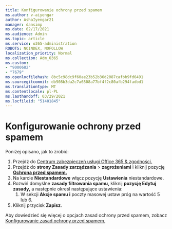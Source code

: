 ```yaml
---
title: Konfigurowanie ochrony przed spamem
ms.author: v-aiyengar
author: AshaIyengar21
manager: dansimp
ms.date: 02/17/2021
ms.audience: Admin
ms.topic: article
ms.service: o365-administration
ROBOTS: NOINDEX, NOFOLLOW
localization_priority: Normal
ms.collection: Adm_O365
ms.custom:
- "9000682"
- "7679"
ms.openlocfilehash: 8bc5c98dc9f60ae23b52b36d2087cafbb9fd6491
ms.sourcegitcommit: db908b3da2c7a6508a77bf4f2c80afb294fadbd1
ms.translationtype: MT
ms.contentlocale: pl-PL
ms.lasthandoff: 03/29/2021
ms.locfileid: "51401845"
---
```

# <a name="set-up-an-anti-spam-protection"></a>Konfigurowanie ochrony przed spamem

Poniżej opisano, jak to zrobić:

1. Przejdź do [Centrum zabezpieczeń usługi Office 365 & zgodności.](https://go.microsoft.com/fwlink/p/?linkid=2077143)
1. Przejdź do **strony Zasady zarządzania**  >  **zagrożeniami** i kliknij pozycję **[Ochrona przed spamem.](https://go.microsoft.com/fwlink/p/?linkid=2077143)**
1. Na karcie **Niestandardowe** włącz pozycję **Ustawienia** niestandardowe.
1. Rozwiń domyślne **zasady filtrowania spamu,** kliknij **pozycję Edytuj zasady,** a następnie określ następujące ustawienia:
    1. W sekcji **Akcje spamu i** poczty masowej ustaw próg na wartość 5 lub 6.
1. Kliknij przycisk **Zapisz**.

Aby dowiedzieć się więcej o opcjach zasad ochrony przed spamem, zobacz [Konfigurowanie zasad ochrony przed spamem.](https://go.microsoft.com/fwlink/?linkid=2092051)
